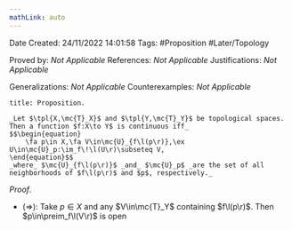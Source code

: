 ```yaml
---
mathLink: auto
---
```


<div class="topSpace"></div>

Date Created: 24/11/2022 14:01:58
Tags: #Proposition #Later/Topology

Proved by: _Not Applicable_
References: _Not Applicable_
Justifications: _Not Applicable_

Generalizations: _Not Applicable_
Counterexamples: _Not Applicable_

``` ad-Proposition
title: Proposition.

_Let $\tpl{X,\mc{T}_X}$ and $\tpl{Y,\mc{T}_Y}$ be topological spaces. Then a function $f:X\to Y$ is continuous iff_
$$\begin{equation}
    \fa p\in X,\fa V\in\mc{U}_{f\l(p\r)},\ex U\in\mc{U}_p:\im_f\!\l(U\r)\subseteq V,
\end{equation}$$
_where_ $\mc{U}_{f\l(p\r)}$ _and_ $\mc{U}_p$ _are the set of all neighborhoods of $f\l(p\r)$ and $p$, respectively._

```

_Proof_.
* ($\Rightarrow$): Take $p\in X$ and any $V\in\mc{T}_Y$ containing $f\l(p\r)$. Then $p\in\preim_f\l(V\r)$ is open
